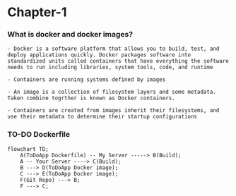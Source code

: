 # Chapter-1 

### What is docker and docker images?
    - Docker is a software platform that allows you to build, test, and deploy applications quickly. Docker packages software into standardized units called containers that have everything the software needs to run including libraries, system tools, code, and runtime

    - Containers are running systems defined by images

    - An image is a collection of filesystem layers and some metadata. Taken combine togrther is known as Docker containers.

    - Containers are created from images inherit their filesystems, and use their metadata to determine their startup configurations

### TO-DO Dockerfile

```mermaid
flowchart TD;
    A(ToDoApp Dockerfile) -- My Server -----> B(Build);
    A -- Your Server ----> C(Build);
    B ---> D(ToDoApp Docker image);
    C ---> E(ToDoApp Docker image);
    F(Git Repo) ---> B;
    F ---> C;
```